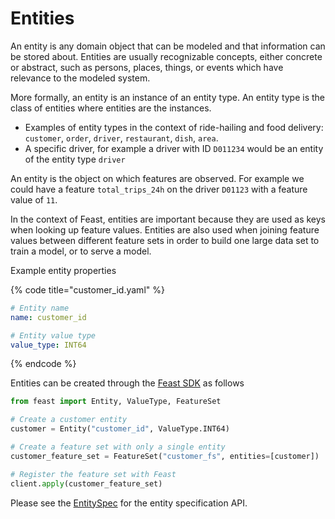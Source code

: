 # Entities

An entity is any domain object that can be modeled and that information can be stored about. Entities are usually recognizable concepts, either concrete or abstract, such as persons, places, things, or events which have relevance to the modeled system.

More formally, an entity is an instance of an entity type. An entity type is the class of entities where entities are the instances.

* Examples of entity types in the context of ride-hailing and food delivery: `customer`, `order`, `driver`, `restaurant`, `dish`, `area`.
* A specific driver, for example a driver with ID `D011234` would be an entity of the entity type `driver`

An entity is the object on which features are observed. For example we could have a feature `total_trips_24h` on the driver `D01123` with a feature value of `11`.

In the context of Feast, entities are important because they are used as keys when looking up feature values. Entities are also used when joining feature values between different feature sets in order to build one large data set to train a model, or to serve a model.

Example entity properties

{% code title="customer\_id.yaml" %}
```yaml
# Entity name
name: customer_id

# Entity value type
value_type: INT64
```
{% endcode %}

Entities can be created through the [Feast SDK](../getting-started/connecting-to-feast-1/connecting-to-feast.md) as follows

```python
from feast import Entity, ValueType, FeatureSet

# Create a customer entity
customer = Entity("customer_id", ValueType.INT64)

# Create a feature set with only a single entity
customer_feature_set = FeatureSet("customer_fs", entities=[customer])

# Register the feature set with Feast
client.apply(customer_feature_set)
```

Please see the [EntitySpec](https://api.docs.feast.dev/grpc/feast.core.pb.html#EntitySpec) for the entity specification API.

